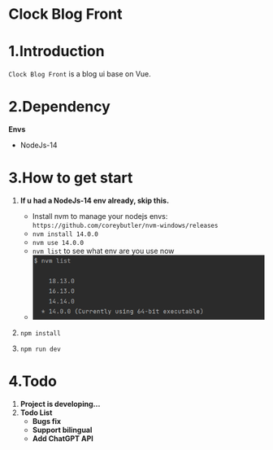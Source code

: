# Clock Blog Front

<h1>1.Introduction</h1>

`Clock Blog Front` is a blog ui base on Vue. <br>

<h1>2.Dependency</h1>

**Envs**
  *  NodeJs-14


<h1>3.How to get start</h1>

1. **If u had a NodeJs-14 env already, skip this.** 
     * Install nvm to manage your nodejs envs: `https://github.com/coreybutler/nvm-windows/releases`
     * `nvm install 14.0.0`
     * `nvm use 14.0.0`
     * `nvm list` to see what env are you use now
     * ![img.png](src/assets/img.png)

2. `npm install`

3. `npm run dev`



<h1>4.Todo</h1>

1. **Project is developing...**
2. **Todo List**
   * **Bugs fix**
   * **Support bilingual**
   * **Add ChatGPT API**









